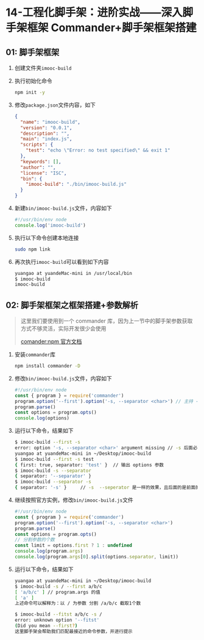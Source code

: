 # 14-工程化脚手架：进阶实战——深入脚手架框架 Commander+脚手架框架搭建

## 01: 脚手架框架

1. 创建文件夹`imooc-build`

2. 执行初始化命令

   ```bash
   npm init -y
   ```

3. 修改`package.json`文件内容，如下

   ```json
   {
     "name": "imooc-build",
     "version": "0.0.1",
     "description": "",
     "main": "index.js",
     "scripts": {
       "test": "echo \"Error: no test specified\" && exit 1"
     },
     "keywords": [],
     "author": "",
     "license": "ISC",
     "bin": {
       "imooc-build": "./bin/imooc-build.js"
     }
   }
   ```

4. 新建`bin/imooc-build.js`文件，内容如下

   ```javascript
   #!/usr/bin/env node
   console.log('imooc-build')
   ```

5. 执行以下命令创建本地连接

   ```bash
   sudo npm link 
   ```

6. 再次执行`imooc-build`可以看到如下内容

   ```bash
   yuangao at yuandeMac-mini in /usr/local/bin 
   $ imooc-build
   imooc-build
   ```

## 02: 脚手架框架之框架搭建+参数解析

>  这里我们要使用到一个 commander 库，因为上一节中的脚手架参数获取方式不够灵活，实际开发很少会使用
>
> [comander:npm 官方文档](https://www.npmjs.com/package/commander)

1. 安装`commander`库

   ```bash
   npm install commander -D
   ```

2. 修改`bin/imooc-build.js`文件，内容如下

   ```javascript
   #!/usr/bin/env node
   const { program } = require('commander')
   program.option('--first').option('-s, --separator <char>') // 主持 --fist -s或者 --separator char参数
   program.parse()
   const options = program.opts()
   console.log(options)
   ```

3. 运行以下命令，结果如下

   ```bash
   $ imooc-build --first -s
   error: option '-s, --separator <char>' argument missing // -s 后面必须需要参数
   yuangao at yuandeMac-mini in ~/Desktop/imooc-build 
   $ imooc-build --first -s test
   { first: true, separator: 'test' }  // 输出 options 参数
   $ imooc-build -s --separator 
   { separator: '--separator' }
   $ imooc-build --separator -s 
   { separator: '-s' }     // -s  --seperator 是一样的效果，且后面的是前面的参数
   ```

4. 继续按照官方实例，修改`bin/imooc-build.js`文件

   ```javascript
   #!/usr/bin/env node
   const { program } = require('commander')
   program.option('--first').option('-s, --separator <char>')
   program.parse()
   const options = program.opts()
   // 分割参数的个数
   const limit = options.first ? 1 : undefined
   console.log(program.args)
   console.log(program.args[0].split(options.separator, limit))
   ```

5. 运行以下命令，结果如下

   ```bash
   yuangao at yuandeMac-mini in ~/Desktop/imooc-build 
   $ imooc-build -s / --first a/b/c  
   [ 'a/b/c' ] // program.args 的值
   [ 'a' ]
   上述命令可以解释为：以 / 为参数 分割 /a/b/c 截取1个数
   
   $ imooc-build --fitst a/b/c -s /
   error: unknown option '--fitst'
   (Did you mean --first?)
   这里脚手架会帮助我们匹配最接近的命令参数，并进行提示
   ```

   

